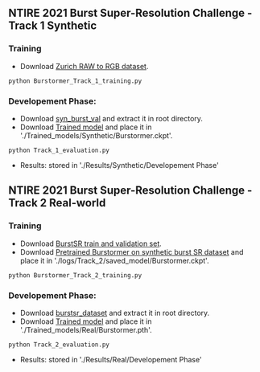 ## NTIRE 2021 Burst Super-Resolution Challenge - Track 1 Synthetic
### Training
- Download [Zurich RAW to RGB dataset](http://people.ee.ethz.ch/~ihnatova/pynet.html#dataset).
```
python Burstormer_Track_1_training.py
```
### Developement Phase:
- Download [syn_burst_val](https://data.vision.ee.ethz.ch/bhatg/syn_burst_val.zip) and extract it in root directory.
- Download [Trained model](https://mbzuaiac-my.sharepoint.com/:u:/g/personal/akshay_dudhane_mbzuai_ac_ae/ER8mPnjoSIZAnaKA8YyCeE8BA_uQr_73b5qRZx9sh9Rzvw?e=Sc4HFJ) and place it in './Trained_models/Synthetic/Burstormer.ckpt'.
        
```
python Track_1_evaluation.py
```
- Results: stored in './Results/Synthetic/Developement Phase'


## NTIRE 2021 Burst Super-Resolution Challenge - Track 2 Real-world
### Training
- Download [BurstSR train and validation set](https://github.com/goutamgmb/NTIRE21_BURSTSR/blob/master/burstsr_links.md).
- Download [Pretrained Burstormer on synthetic burst SR dataset](https://mbzuaiac-my.sharepoint.com/:u:/g/personal/akshay_dudhane_mbzuai_ac_ae/EQK37mvF2axEgMYfJ2-IZUgBHkMxvw1qwqLarlBcRnKLNQ?e=GHd9cv) and place it in './logs/Track_2/saved_model/Burstormer.ckpt'.
```
python Burstormer_Track_2_training.py
```
### Developement Phase:
- Download [burstsr_dataset](https://data.vision.ee.ethz.ch/bhatg/BurstSRChallenge/val.zip) and extract it in root directory.
- Download [Trained model](https://mbzuaiac-my.sharepoint.com/:u:/g/personal/akshay_dudhane_mbzuai_ac_ae/EX4h9sC8zvtPkoHQkvTY8VABxF2C4agXqL9HENW1_7Td9Q?e=XIXchy) and place it in './Trained_models/Real/Burstormer.pth'.

```
python Track_2_evaluation.py
```
- Results: stored in './Results/Real/Developement Phase'

